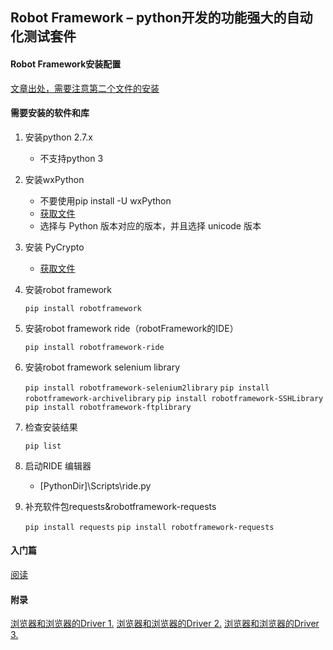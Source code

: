 ## Robot Framework – python开发的功能强大的自动化测试套件

#### Robot Framework安装配置

[文章出处，需要注意第二个文件的安装](https://www.ibm.com/developerworks/cn/opensource/os-cn-robot-framework/index.html)

#### 需要安装的软件和库

1. 安装python 2.7.x

    - 不支持python 3

2. 安装wxPython

    - 不要使用pip install -U wxPython
    - [获取文件](https://sourceforge.net/projects/wxpython/files/wxPython/2.8.12.1/)
    - 选择与 Python 版本对应的版本，并且选择 unicode 版本

3. 安装 PyCrypto

    - [获取文件](http://www.voidspace.org.uk/python/modules.shtml)

4. 安装robot framework

    ```pip install robotframework```

5. 安装robot framework ride（robotFramework的IDE）

    ```pip install robotframework-ride```

6. 安装robot framework selenium library

    ```pip install robotframework-selenium2library```
    ```pip install robotframework-archivelibrary```
    ```pip install robotframework-SSHLibrary```
    ```pip install robotframework-ftplibrary```

7. 检查安装结果

    ```pip list```

8. 启动RIDE 编辑器

    - [PythonDir]\Scripts\ride.py

9. 补充软件包requests&robotframework-requests

    ```pip install requests```
    ```pip install robotframework-requests```

#### 入门篇

[阅读](http://blog.csdn.net/tulituqi/article/details/6834037)

#### 附录

[浏览器和浏览器的Driver 1.](http://blog.csdn.net/huilan_same/article/details/51896672)
[浏览器和浏览器的Driver 2.](http://npm.taobao.org/mirrors/chromedriver/)
[浏览器和浏览器的Driver 3.](http://blog.csdn.net/huilan_same/article/details/52615123)